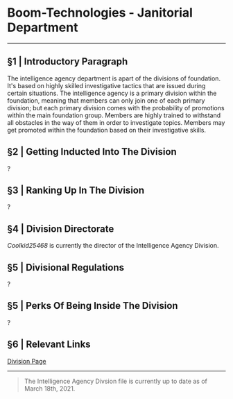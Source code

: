 # Boom-Technologies - Janitorial Department

----------------------------------------------------------

## §1 | Introductory Paragraph
The intelligence agency department is apart of the divisions of foundation. It's based on highly skilled investigative tactics that are issued during certain situations. The intelligence agency is a primary division within the foundation, meaning that members can only join one of each primary division; but each primary division comes with the probability of promotions within the main foundation group. Members are highly trained to withstand all obstacles in the way of them in order to investigate topics. Members may get promoted within the foundation based on their investigative skills.
## §2 | Getting Inducted Into The Division
?
## §3 | Ranking Up In The Division
?
## §4 | Division Directorate
*Coolkid25468* is currently the director of the Intelligence Agency Division.
## §5 | Divisional Regulations
?
## §5 | Perks Of Being Inside The Division
?
## §6 | Relevant Links
[Division Page](https://www.roblox.com/groups/4707753/BT-Intelligence-Agency)

----------------------------------------------------------

> The Intelligence Agency Divsion file is currently up to date as of March 18th, 2021.
